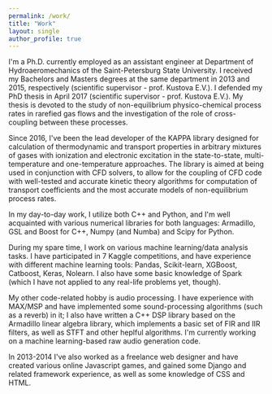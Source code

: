 ```yaml
---
permalink: /work/
title: "Work"
layout: single
author_profile: true
---
```


I'm a Ph.D. currently employed as an assistant engineer at Department of Hydroaeromechanics of the Saint-Petersburg State University. I received my Bachelors and Masters degrees at the same department in 2013 and 2015, respectively (scientific supervisor - prof. Kustova E.V.). I defended my PhD thesis in April 2017 (scientific supervisor - prof. Kustova E.V.). My thesis is devoted to the study of non-equilibrium physico-chemical process rates in rarefied gas flows and the investigation of the role of cross-coupling between these processes.

Since 2016, I've been the lead developer of the KAPPA library designed for calculation of thermodynamic and transport properties in arbitrary mixtures of gases with ionization and electronic excitation in the state-to-state, multi-temperature and one-temperature approaches. The library is aimed at being used in conjunction with CFD solvers, to allow for the coupling of CFD code with well-tested and accurate kinetic theory algorithms for computation of transport coefficients and the most accurate models of non-equilibrium process rates.

In my day-to-day work, I utilize both C++ and Python, and I'm well acquainted with various numerical libraries for both languages: Armadillo, GSL and Boost for C++, Numpy (and Numba) and Scipy for Python.

During my spare time, I work on various machine learning/data analysis tasks. I have participated in 7 Kaggle competitions, and have experience with different machine learning tools: Pandas, Scikit-learn, XGBoost, Catboost, Keras, Nolearn. I also have some basic knowledge of Spark (which I have not applied to any real-life problems yet, though).

My other code-related hobby is audio processing. I have experience with MAX/MSP and have implemented some sound-processing algorithms (such as a reverb) in it; I also have written a C++ DSP library based on the Armadillo linear algebra library, which implements a basic set of FIR and IIR filters, as well as STFT and other heplful algorithms. I'm currently working on a machine learning-based raw audio generation code.

In 2013-2014 I've also worked as a freelance web designer and have created various online Javascript games, and gained some Django and related framework experience, as well as some knowledge of CSS and HTML.